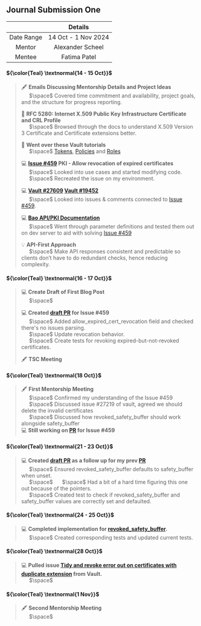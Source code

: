 ## Journal Submission One 

|  | Details |
| :---------: | :-------------: |
| Date Range  | 14 Oct - 1 Nov 2024  |
| Mentor  | Alexander Scheel  |
| Mentee  | Fatima Patel |

####  ${\color{Teal} \textnormal{14 - 15 Oct}}$
> 
> 🖋️ **Emails Discussing Mentorship Details and Project Ideas**  
> $\quad$ $\space$ Covered time commitment and availability, project goals, and the structure for progress reporting.
>
> 📖 **RFC 5280: Internet X.509 Public Key Infrastructure Certificate and CRL Profile**  
> $\quad$ $\space$ Browsed through the docs to understand X.509 Version 3 Certificate and Certificate extensions better.
> 
> 📖 **Went over these Vault tutorials**  
> $\quad$ $\space$ [Tokens](https://docs.hashicorp.com/vault/tutorials/get-started/introduction-tokens), [Policies](https://docs.hashicorp.com/vault/tutorials/get-started/introduction-policies) and [Roles](https://docs.hashicorp.com/vault/tutorials/get-started/introduction-roles)
> 
> 💻 **[Issue #459](https://github.com/openbao/openbao/issues/459) PKI - Allow revocation of expired certificates**    
> $\quad$ $\space$ Looked into use cases and started modifying code.   
> $\quad$ $\space$ Recreated the issue on my environment. 
>
> 💻 **[Vault #27609](https://github.com/hashicorp/vault/issues/27609) [Vault #19452](https://github.com/hashicorp/vault/issues/19452)**   
> $\quad$ $\space$ Looked into issues & comments connected to [Issue #459](https://github.com/openbao/openbao/issues/459).
> 
> 💻 **[Bao API/PKI Documentation](https://openbao.org/api-docs/secret/pki/#tidy)**    
> $\quad$ $\space$ Went through parameter definitions and tested them out on dev server to aid with solving [Issue #459](https://github.com/openbao/openbao/issues/459)
>
> 💡 **API-First Approach**   
> $\quad$ $\space$ Make API responses consistent and predictable so clients don’t have to do redundant checks, hence reducing complexity.
> 
####  ${\color{Teal} \textnormal{16 - 17 Oct}}$
>
> 💻 **Create Draft of First Blog Post**   
> $\quad$ $\space$ 
>
> 💻 **Created [draft PR](https://github.com/openbao/openbao/pull/638) for Issue #459**   
> $\quad$ $\space$ Added allow_expired_cert_revocation field and checked there's no issues parsing.     
> $\quad$ $\space$ Update revocation behavior.       
> $\quad$ $\space$ Create tests for revoking expired-but-not-revoked certificates.   
>
> 🖋️ **TSC Meeting**   


####  ${\color{Teal} \textnormal{18 Oct}}$
> 🖋️ **First Mentorship Meeting**   
> $\quad$ $\space$ Confirmed my understanding of the Issue #459   
> $\quad$ $\space$ Discussed issue #27219 of vault, agreed we should delete the invalid certificates   
> $\quad$ $\space$ Discussed how revoked_safety_buffer should work alongside safety_buffer   
> 💻 **Still working on [PR](https://github.com/openbao/openbao/pull/638) for Issue #459**    


####  ${\color{Teal} \textnormal{21 - 23 Oct}}$
> 💻 **Created [draft PR](https://github.com/openbao/openbao/pull/653) as a follow up for my prev [PR](https://github.com/openbao/openbao/pull/638)**      
> $\quad$ $\space$ Ensured revoked_safety_buffer defaults to safety_buffer when unset.     
> $\quad$ $\space$ $\quad$ $\space$ Had a bit of a hard time figuring this one out because of the pointers.      
> $\quad$ $\space$ Created test to check if revoked_safety_buffer and safety_buffer values are correctly set and defaulted.     
  
####  ${\color{Teal} \textnormal{24 - 25 Oct}}$         
> 💻 **Completed implementation for [revoked_safety_buffer](https://github.com/openbao/openbao/pull/653).**     
> $\quad$ $\space$ Created corresponding tests and updated current tests.       
 
####  ${\color{Teal} \textnormal{28 Oct}}$      
> 💻 **Pulled issue [Tidy and revoke error out on certificates with duplicate extension](https://github.com/openbao/openbao/issues/659) from Vault.**      
> $\quad$ $\space$ 

####  ${\color{Teal} \textnormal{1 Nov}}$
> 🖋️ **Second Mentorship Meeting**   
> $\quad$ $\space$
> 



